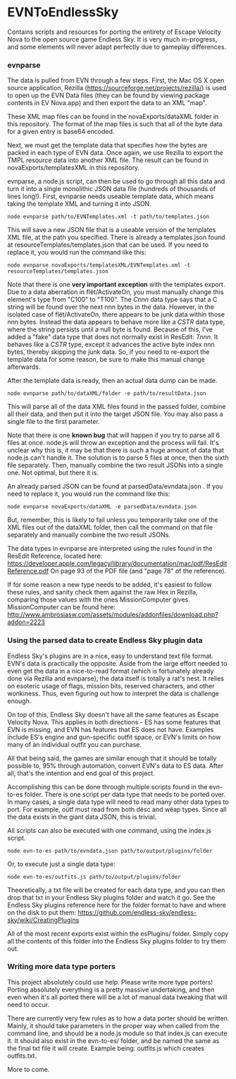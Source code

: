 # EVNToEndlessSky
Contains scripts and resources for porting the entirety of Escape Velocity Nova to the open source game Endless Sky. It is very much in-progress, and some elements will never adapt perfectly due to gameplay differences.

### evnparse
The data is pulled from EVN through a few steps. First, the Mac OS X open source application, Rezilla (https://sourceforge.net/projects/rezilla/) is used to open up the EVN Data files (they can be found by viewing package contents in EV Nova.app) and then export the data to an XML "map".

These XML map files can be found in the novaExports/dataXML folder in this repository. The format of the map files is such that all of the byte data for a given entry is base64 encoded.

Next, we must get the template data that specifies how the bytes are packed in each type of EVN data. Once again, we use Rezilla to export the TMPL resource data into another XML file. The result can be found in novaExports/templatesXML in this repository.

evnparse, a node.js script, can then be used to go through all this data and turn it into a single monolithic JSON data file (hundreds of thousands of lines long!). First, evnparse needs useable template data, which means taking the template XML and turning it into JSON.

    node evnparse path/to/EVNTemplates.xml -t path/to/templates.json

This will save a new JSON file that is a useable version of the templates XML file, at the path you specified. There is already a templates.json found at resourceTemplates/templates.json that can be used. If you need to replace it, you would run the command like this:

    node evnparse novaExports/templatesXML/EVNTemplates.xml -t resourceTemplates/templates.json

Note that there is one **very important exception** with the templates export. Due to a data aberration in flët/ActivateOn, you must manually change this element's type from "C100" to "T100". The *Cnnn* data type says that a C string will be found over the next nnn bytes in the data. However, in the isolated case of flët/ActivateOn, there appears to be junk data within those nnn bytes. Instead the data appears to behave more like a *CSTR* data type, where the string persists until a null byte is found. Because of this, I've added a "fake" data type that does not normally exist in ResEdit: *Tnnn*. It behaves like a *CSTR* type, except it advances the active byte index nnn bytes, thereby skipping the junk data. So, if you need to re-export the template data for some reason, be sure to make this manual change afterwards.

After the template data is ready, then an actual data dump can be made.

    node evnparse path/to/dataXML/folder -e path/to/resultData.json

This will parse all of the data XML files found in the passed folder, combine all their data, and then put it into the target JSON file. You may also pass a single file to the first parameter.

Note that there is one **known bug** that will happen if you try to parse all 6 files at once. node.js will throw an exception and the process will fail. It's unclear why this is, it may be that there is such a huge amount of data that node.js can't handle it. The solution is to parse 5 files at once, then the sixth file separately. Then, manually combine the two result JSONs into a single one. Not optimal, but there it is.

An already parsed JSON can be found at parsedData/evndata.json . If you need to replace it, you would run the command like this:

    node evnparse novaExports/dataXML -e parsedData/evndata.json

But, remember, this is likely to fail unless you temporarily take one of the XML files out of the dataXML folder, then call the command on that file separately and manually combine the two result JSONs.

The data types in evnparse are interpreted using the rules found in the ResEdit Reference, located here:
https://developer.apple.com/legacy/library/documentation/mac/pdf/ResEditReference.pdf
On page 93 of the PDF file (and "page 78" of the reference).

If for some reason a new type needs to be added, it's easiest to follow these rules, and sanity check them against the raw Hex in Rezilla, comparing those values with the ones MissionComputer gives. MissionComputer can be found here: http://www.ambrosiasw.com/assets/modules/addonfiles/download.php?addon=2223

### Using the parsed data to create Endless Sky plugin data
Endless Sky's plugins are in a nice, easy to understand text file format. EVN's data is practically the opposite. Aside from the large effort needed to even get the data in a nice-to-read format (which is fortunately already done via Rezilla and evnparse), the data itself is totally a rat's nest. It relies on esoteric usage of flags, mission bits, reserved characters, and other wonkiness. Thus, even figuring out how to interpret the data is challenge enough.

On top of this, Endless Sky doesn't have all the same features as Escape Velocity Nova. This applies in both directions - ES has some features that EVN is missing, and EVN has features that ES does not have. Examples include ES's engine and gun-specific outfit space, or EVN's limits on how many of an individual outfit you can purchase.

All that being said, the games are similar enough that it should be totally possible to, 95% through automation, convert EVN's data to ES data. After all, that's the intention and end goal of this project.

Accomplishing this can be done through multiple scripts found in the evn-to-es folder. There is one script per data type that needs to be ported over. In many cases, a single data type will need to read many other data types to port. For example, oütf must read from both dësc and wëap types. Since all the data exists in the giant data JSON, this is trivial.

All scripts can also be executed with one command, using the index.js script.

    node evn-to-es path/to/evndata.json path/to/output/plugins/folder

Or, to execute just a single data type:

    node evn-to-es/outfits.js path/to/output/plugins/folder

Theoretically, a txt file will be created for each data type, and you can then drop that txt in your Endless Sky plugins folder and watch it go. See the Endless Sky plugins reference here for the folder format to have and where on the disk to put them: https://github.com/endless-sky/endless-sky/wiki/CreatingPlugins

All of the most recent exports exist within the esPlugins/ folder. Simply copy all the contents of this folder into the Endless Sky plugins folder to try them out.

### Writing more data type porters
This project absolutely could use help. Please write more type porters! Porting absolutely everything is a pretty massive undertaking, and then even when it's all ported there will be a lot of manual data tweaking that will need to occur. 

There are currently very few rules as to how a data porter should be written. Mainly, it should take parameters in the proper way when called from the command line, and should be a node.js module so that index.js can execute it. It should also exist in the evn-to-es/ folder, and be named the same as the final txt file it will create. Example being: outfits.js which creates outfits.txt.

More to come.